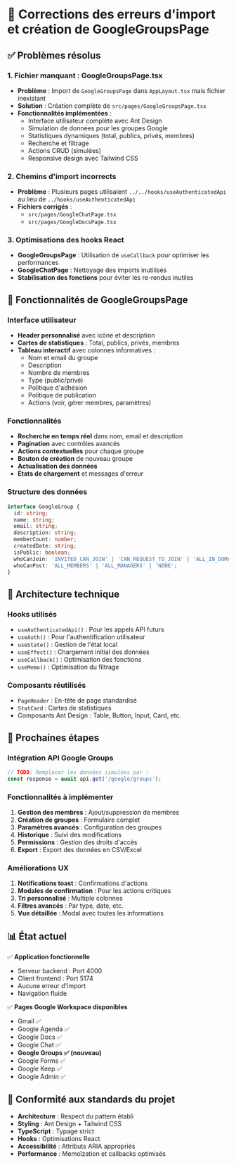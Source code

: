 # 🔧 Corrections des erreurs d'import et création de GoogleGroupsPage

## ✅ Problèmes résolus

### 1. **Fichier manquant : GoogleGroupsPage.tsx**
- **Problème** : Import de `GoogleGroupsPage` dans `AppLayout.tsx` mais fichier inexistant
- **Solution** : Création complète de `src/pages/GoogleGroupsPage.tsx`
- **Fonctionnalités implémentées** :
  - Interface utilisateur complète avec Ant Design
  - Simulation de données pour les groupes Google
  - Statistiques dynamiques (total, publics, privés, membres)
  - Recherche et filtrage
  - Actions CRUD (simulées)
  - Responsive design avec Tailwind CSS

### 2. **Chemins d'import incorrects**
- **Problème** : Plusieurs pages utilisaient `../../hooks/useAuthenticatedApi` au lieu de `../hooks/useAuthenticatedApi`
- **Fichiers corrigés** :
  - `src/pages/GoogleChatPage.tsx`
  - `src/pages/GoogleDocsPage.tsx`

### 3. **Optimisations des hooks React**
- **GoogleGroupsPage** : Utilisation de `useCallback` pour optimiser les performances
- **GoogleChatPage** : Nettoyage des imports inutilisés
- **Stabilisation des fonctions** pour éviter les re-rendus inutiles

## 🎨 Fonctionnalités de GoogleGroupsPage

### Interface utilisateur
- **Header personnalisé** avec icône et description
- **Cartes de statistiques** : Total, publics, privés, membres
- **Tableau interactif** avec colonnes informatives :
  - Nom et email du groupe
  - Description
  - Nombre de membres
  - Type (public/privé)
  - Politique d'adhésion
  - Politique de publication
  - Actions (voir, gérer membres, paramètres)

### Fonctionnalités
- **Recherche en temps réel** dans nom, email et description
- **Pagination** avec contrôles avancés
- **Actions contextuelles** pour chaque groupe
- **Bouton de création** de nouveau groupe
- **Actualisation des données**
- **États de chargement** et messages d'erreur

### Structure des données
```typescript
interface GoogleGroup {
  id: string;
  name: string;
  email: string;
  description: string;
  memberCount: number;
  createdDate: string;
  isPublic: boolean;
  whoCanJoin: 'INVITED_CAN_JOIN' | 'CAN_REQUEST_TO_JOIN' | 'ALL_IN_DOMAIN';
  whoCanPost: 'ALL_MEMBERS' | 'ALL_MANAGERS' | 'NONE';
}
```

## 🚀 Architecture technique

### Hooks utilisés
- `useAuthenticatedApi()` : Pour les appels API futurs
- `useAuth()` : Pour l'authentification utilisateur
- `useState()` : Gestion de l'état local
- `useEffect()` : Chargement initial des données
- `useCallback()` : Optimisation des fonctions
- `useMemo()` : Optimisation du filtrage

### Composants réutilisés
- `PageHeader` : En-tête de page standardisé
- `StatCard` : Cartes de statistiques
- Composants Ant Design : Table, Button, Input, Card, etc.

## 🔮 Prochaines étapes

### Intégration API Google Groups
```typescript
// TODO: Remplacer les données simulées par :
const response = await api.get('/google/groups');
```

### Fonctionnalités à implémenter
1. **Gestion des membres** : Ajout/suppression de membres
2. **Création de groupes** : Formulaire complet
3. **Paramètres avancés** : Configuration des groupes
4. **Historique** : Suivi des modifications
5. **Permissions** : Gestion des droits d'accès
6. **Export** : Export des données en CSV/Excel

### Améliorations UX
1. **Notifications toast** : Confirmations d'actions
2. **Modales de confirmation** : Pour les actions critiques
3. **Tri personnalisé** : Multiple colonnes
4. **Filtres avancés** : Par type, date, etc.
5. **Vue détaillée** : Modal avec toutes les informations

## 📊 État actuel

✅ **Application fonctionnelle**
- Serveur backend : Port 4000
- Client frontend : Port 5174
- Aucune erreur d'import
- Navigation fluide

✅ **Pages Google Workspace disponibles**
- Gmail ✅
- Google Agenda ✅
- Google Docs ✅
- Google Chat ✅
- **Google Groups ✅ (nouveau)**
- Google Forms ✅
- Google Keep ✅
- Google Admin ✅

## 🎯 Conformité aux standards du projet

- **Architecture** : Respect du pattern établi
- **Styling** : Ant Design + Tailwind CSS
- **TypeScript** : Typage strict
- **Hooks** : Optimisations React
- **Accessibilité** : Attributs ARIA appropriés
- **Performance** : Memoïzation et callbacks optimisés
